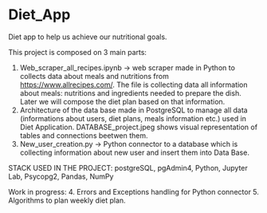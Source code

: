 # Diet_App
Diet app to help us achieve our nutritional goals.

This project is composed on 3 main parts:
  1. Web_scraper_all_recipes.ipynb -> web scraper made in Python to collects data about meals and nutritions from https://www.allrecipes.com/.
     The file is collecting data all information about meals: nutritions and ingredients needed to prepare the dish. Later we will compose the diet plan 
     based on that information.
  2. Architecture of the data base made in PostgreSQL to manage all data (informations about users, diet plans, meals information etc.) used in Diet Application.
     DATABASE_project.jpeg shows visual representation of tables and connections beetwen them. 
  3. New_user_creation.py -> Python connector to a database which is collecting information about new user and insert them into Data Base. 
      
      
STACK USED IN THE PROJECT: postgreSQL, pgAdmin4, Python, Jupyter Lab, Psycopg2, Pandas, NumPy

Work in progress:
  4. Errors and Exceptions handling for Python connector
  5. Algorithms to plan weekly diet plan.
